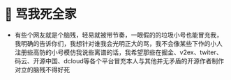 # 👀 骂我死全家
- 有些个网友就是个脑残，轻易就被带节奏，一眼假的的垃圾小号也能冒充我，我明确的告诉你们，我想针对谁我会光明正大的骂，我不会像某些下作的小人注册些高防的小号模仿我说些离谱的话，我希望那些在掘金、v2ex、twiter、码云、开源中国、dcloud等各个平台冒充本人与其他并无矛盾的开源作者制作对立的脑残不得好死
